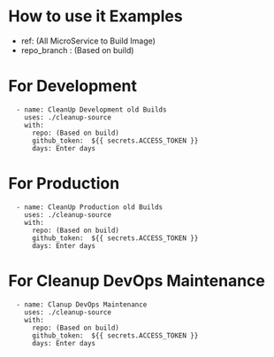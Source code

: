 # How to use it Examples
* ref: (All MicroService to Build Image)
* repo_branch : (Based on build)


# For Development
      - name: CleanUp Development old Builds
        uses: ./cleanup-source
        with:
          repo: (Based on build)
          github_token:  ${{ secrets.ACCESS_TOKEN }}
          days: Enter days
          

# For Production
      - name: CleanUp Production old Builds
        uses: ./cleanup-source
        with:
          repo: (Based on build)
          github_token:  ${{ secrets.ACCESS_TOKEN }}
          days: Enter days
          
          

# For Cleanup DevOps Maintenance
      - name: Clanup DevOps Maintenance
        uses: ./cleanup-source
        with:
          repo: (Based on build)
          github_token:  ${{ secrets.ACCESS_TOKEN }}
          days: Enter days
                    
                 
